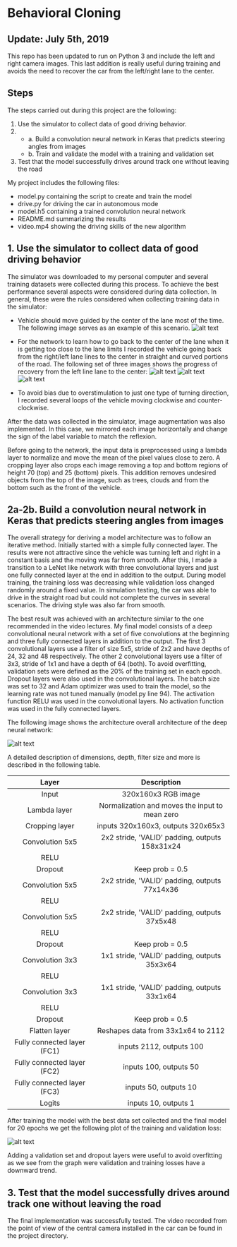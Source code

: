 # **Behavioral Cloning** 

## Update: July 5th, 2019
This repo has been updated to run on Python 3 and include the left and right camera images. This last addition is really useful during training and avoids the need to recover the car from the left/right lane to the center.

## Steps

The steps carried out during this project are the following:

1. Use the simulator to collect data of good driving behavior. 
2. * a. Build a convolution neural network in Keras that predicts steering angles from images
   * b. Train and validate the model with a training and validation set
3. Test that the model successfully drives around track one without leaving the road


My project includes the following files:

* model.py containing the script to create and train the model
* drive.py for driving the car in autonomous mode
* model.h5 containing a trained convolution neural network 
* README.md summarizing the results
* video.mp4 showing the driving skills of the new algorithm

[//]: # (Image References)

[image1]: ./images/architecture.png "Model architecture"
[image2]: ./images/training_result.png "Training result"
[image3]: ./images/normal.jpg "Normal Image"
[image4]: ./images/recovery1.jpg "Recovery Image"
[image5]: ./images/recovery2.jpg "Recovery Image"
[image6]: ./images/recovery3.jpg "Recovery Image"
[image7]: ./images/flipped.png "Flipped Image"

## 1. Use the simulator to collect data of good driving behavior

The simulator was downloaded to my personal computer and several training datasets were collected during this process. To achieve the best performance several aspects were considered during data collection. In general, these were the rules considered when collecting training data in the simulator:

* Vehicle should move guided by the center of the lane most of the time. The following image serves as an example of this scenario. 
![alt text][image3]

* For the network to learn how to go back to the center of the lane when it is getting too close to the lane limits I recorded the vehicle going back from the right/left lane lines to the center in straight and curved portions of the road. The following set of three images shows the progress of recovery from the left line lane to the center:
![alt text][image4]
![alt text][image5]
![alt text][image6]

* To avoid bias due to overstimulation to just one type of turning direction, I recorded several loops of the vehicle moving clockwise and counter-clockwise.

After the data was collected in the simulator, image augmentation was also implemented. In this case, we mirrored each image horizontally and change the sign of the label variable to match the reflexion.

Before going to the network, the input data is preprocessed using a lambda layer to normalize and move the mean of the pixel values close to zero. A cropping layer also crops each image removing a top and bottom regions of height 70 (top) and 25 (bottom) pixels. This addition removes undesired objects from the top of the image, such as trees, clouds and from the bottom such as the front of the vehicle.

## 2a-2b. Build a convolution neural network in Keras that predicts steering angles from images

The overall strategy for deriving a model architecture was to follow an iterative method. Initially started with a simple fully connected layer. The results were not attractive since the vehicle was turning left and right in a constant basis and the moving was far from smooth. After this, I made a transition to a LeNet like network with three convolutional layers and just one fully connected layer at the end in addition to the output. During model training, the training loss was decreasing  while validation loss changed randomly around a fixed value. In simulation testing, the car was able to drive in the straight road but could not complete the curves in several scenarios. The driving style was also far from smooth.  

The best result was achieved with an architecture similar to the one recommended in the video lectures. My final model consists of a deep convolutional neural network with a set of five convolutions at the beginning and three fully connected layers in addition to the output. The first 3 convolutional layers use a filter of size 5x5, stride of 2x2 and have depths of 24, 32 and 48 respectively. The other 2 convolutional layers use a filter of 3x3, stride of 1x1 and have a depth of 64 (both). To avoid overfitting, validation sets were defined as the 20% of the training set in each epoch. Dropout layers were also used in the convolutional layers. The batch size was set to 32 and Adam optimizer was used to train the model, so the learning rate was not tuned manually (model.py line 94). The activation function RELU was used in the convolutional layers. No activation function was used in the fully connected layers. 

The following image shows the architecture overall architecture of the deep neural network:

![alt text][image1]

A detailed description of dimensions, depth, filter size and more is described in the following table.

| Layer         		|     Description	        					| 
|:---------------------:|:---------------------------------------------:| 
| Input         		| 320x160x3 RGB image   							| 
| Lambda layer     	| Normalization and moves the input to mean zero 	|
| Cropping layer      	| inputs 320x160x3, outputs 320x65x3 	|
| Convolution 5x5     	| 2x2 stride, 'VALID' padding, outputs 158x31x24 	|
| RELU					|												|
| Dropout               | Keep prob = 0.5                               |
| Convolution 5x5     	| 2x2 stride, 'VALID' padding, outputs 77x14x36 	|
| RELU					|												|
| Convolution 5x5     	| 2x2 stride, 'VALID' padding, outputs 37x5x48 	|
| RELU					|												|
| Dropout               | Keep prob = 0.5                               |
| Convolution 3x3     	| 1x1 stride, 'VALID' padding, outputs 35x3x64 	|
| RELU					|												|
| Convolution 3x3     	| 1x1 stride, 'VALID' padding, outputs 33x1x64 	|
| RELU					|												|
| Dropout               | Keep prob = 0.5                             |
| Flatten layer		| Reshapes data from 33x1x64 to 2112       				|
| Fully connected layer (FC1) 		| inputs 2112, outputs 100       				|
| Fully connected layer (FC2)	| inputs 100, outputs 50       											|
| Fully connected layer (FC3)		| inputs 50, outputs 10       		   									|
| Logits				| inputs 10, outputs 1						|

After training the model with the best data set collected and the final model for 20 epochs we get the following plot of the training and validation loss:

![alt text][image2]

Adding a validation set and dropout layers were useful to avoid overfitting as we see from the graph were validation and training losses have a downward trend. 

## 3. Test that the model successfully drives around track one without leaving the road

The final implementation was successfully tested. The video recorded from the point of view of the central camera installed in the car can be found in the project directory.
